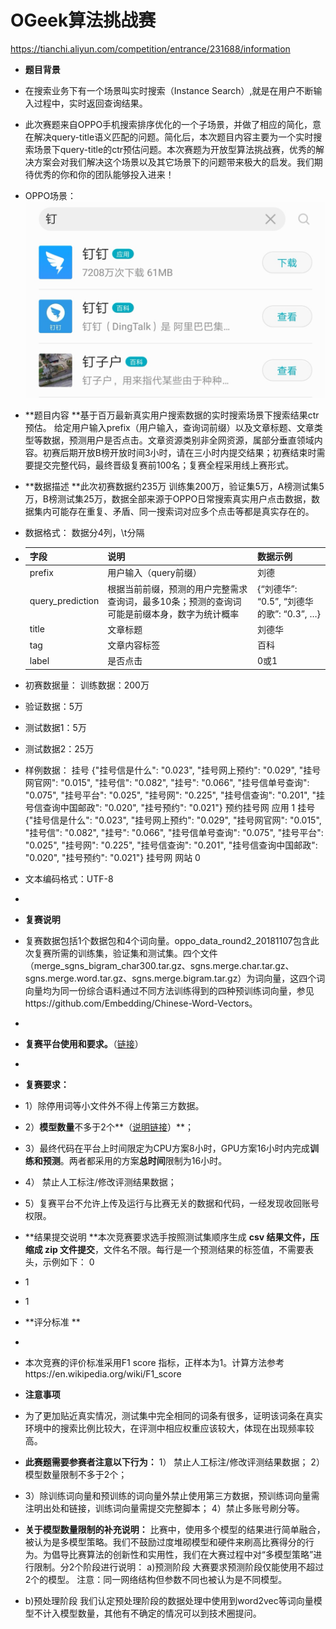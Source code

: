 # OGeek算法挑战赛
https://tianchi.aliyun.com/competition/entrance/231688/information

- **题目背景**

- 在搜索业务下有一个场景叫实时搜索（Instance Search）,就是在用户不断输入过程中，实时返回查询结果。

- 此次赛题来自OPPO手机搜索排序优化的一个子场景，并做了相应的简化，意在解决query-title语义匹配的问题。简化后，本次题目内容主要为一个实时搜索场景下query-title的ctr预估问题。本次赛题为开放型算法挑战赛，优秀的解决方案会对我们解决这个场景以及其它场景下的问题带来极大的启发。我们期待优秀的你和你的团队能够投入进来！

- OPPO场景：
  ![sence.jpg](sence.jpg)

- **题目内容
  **基于百万最新真实用户搜索数据的实时搜索场景下搜索结果ctr预估。
  给定用户输入prefix（用户输入，查询词前缀）以及文章标题、文章类型等数据，预测用户是否点击。文章资源类别非全网资源，属部分垂直领域内容。初赛后期开放B榜开放时间3小时，请在三小时内提交结果；初赛结束时需要提交完整代码，最终晋级复赛前100名；复赛全程采用线上赛形式。

- **数据描述
  **此次初赛数据约235万 训练集200万，验证集5万，A榜测试集5万，B榜测试集25万，数据全部来源于OPPO日常搜索真实用户点击数据，数据集内可能存在重复、矛盾、同一搜索词对应多个点击等都是真实存在的。

- 数据格式： 数据分4列，\t分隔

- | 字段             | 说明                                                         | 数据示例                                  |
  | ---------------- | ------------------------------------------------------------ | ----------------------------------------- |
  | prefix           | 用户输入（query前缀）                                        | 刘德                                      |
  | query_prediction | 根据当前前缀，预测的用户完整需求查询词，最多10条；预测的查询词可能是前缀本身，数字为统计概率 | {“刘德华”: “0.5”, “刘德华的歌”: “0.3”, …} |
  | title            | 文章标题                                                     | 刘德华                                    |
  | tag              | 文章内容标签                                                 | 百科                                      |
  | label            | 是否点击                                                     | 0或1                                      |

- 
  初赛数据量：
  训练数据：200万

- 验证数据：5万

- 测试数据1：5万

- 测试数据2：25万

- 样例数据：
  挂号 {"挂号信是什么": "0.023", "挂号网上预约": "0.029", "挂号网官网": "0.015", "挂号信": "0.082", "挂号": "0.066", "挂号信单号查询": "0.075", "挂号平台": "0.025", "挂号网": "0.225", "挂号信查询": "0.201", "挂号信查询中国邮政": "0.020", "挂号预约": "0.021"} 预约挂号网 应用 1
  挂号 {"挂号信是什么": "0.023", "挂号网上预约": "0.029", "挂号网官网": "0.015", "挂号信": "0.082", "挂号": "0.066", "挂号信单号查询": "0.075", "挂号平台": "0.025", "挂号网": "0.225", "挂号信查询": "0.201", "挂号信查询中国邮政": "0.020", "挂号预约": "0.021"} 挂号网 网站 0

- 文本编码格式：UTF-8

- 

- **复赛说明**

- 复赛数据包括1个数据包和4个词向量。oppo_data_round2_20181107包含此次复赛所需的训练集，验证集和测试集。四个文件（merge_sgns_bigram_char300.tar.gz、sgns.merge.char.tar.gz、sgns.merge.word.tar.gz、sgns.merge.bigram.tar.gz）为词向量，这四个词向量均为同一份综合语料通过不同方法训练得到的四种预训练词向量，参见https://github.com/Embedding/Chinese-Word-Vectors。

- 

- **复赛平台使用和要求。**（[链接](https://tianchi.aliyun.com/forum/new_articleDetail.html?postsId=35749)）

- 

- **复赛要求：**

- 1）除停用词等小文件外不得上传第三方数据。

- 2）**模型数量**不多于2个**（[说明链接](https://tianchi.aliyun.com/forum/new_articleDetail.html?postsId=37531)）**；

- 3）最终代码在平台上时间限定为CPU方案8小时，GPU方案16小时内完成**训练和预测**。两者都采用的方案**总时间**限制为16小时。

- 4） 禁止人工标注/修改评测结果数据；

- 5）复赛平台不允许上传及运行与比赛无关的数据和代码，一经发现收回账号权限。

- 
  **结果提交说明
  **本次竞赛要求选手按照测试集顺序生成 **csv 结果文件，压缩成 zip 文件提交**，文件名不限。每行是一个预测结果的标签值，不需要表头，示例如下：
  0

- 1

- 1

- 
  **评分标准
  **

- 

- 本次竞赛的评价标准采用F1 score 指标，正样本为1。计算方法参考https://en.wikipedia.org/wiki/F1_score

- 
  **注意事项**

- 为了更加贴近真实情况，测试集中完全相同的词条有很多，证明该词条在真实环境中的搜索比例比较大，在评测中相应权重应该较大，体现在出现频率较高。

- 
  **此赛题需要参赛者注意以下行为：**
  1） 禁止人工标注/修改评测结果数据；
  2）模型数量限制不多于2个；

- 3）除训练词向量和预训练的词向量外禁止使用第三方数据，预训练词向量需注明出处和链接，训练词向量需提交完整脚本；
  4）禁止多账号刷分等。

- 
  **关于模型数量限制的补充说明：**
  比赛中，使用多个模型的结果进行简单融合，被认为是多模型策略。我们不鼓励过度堆砌模型和硬件来刷高比赛得分的行为。为倡导比赛算法的创新性和实用性，我们在大赛过程中对“多模型策略”进行限制。分2个阶段进行说明：
  a)预测阶段
  大赛要求预测阶段仅能使用不超过2个的模型。
  注意：同一网络结构但参数不同也被认为是不同模型。

- b)预处理阶段
  我们认定预处理阶段的数据处理中使用到word2vec等词向量模型不计入模型数量，其他有不确定的情况可以到技术圈提问。
